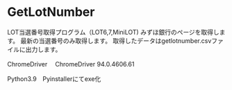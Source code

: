# GetLotNumber
LOT当選番号取得プログラム（LOT6,7,MiniLOT)
みずほ銀行のページを取得します。
最新の当選番号のみ取得します。
取得したデータはgetlotnumber.csvファイルに出力します。

ChromeDriver
　ChromeDriver 94.0.4606.61
 
Python3.9　Pyinstallerにてexe化
